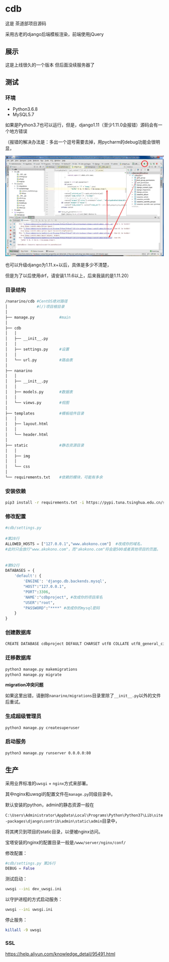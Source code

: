 # cdb

这是 茶道部项目源码

采用古老的django后端模板渲染，前端使用jQuery



## 展示

这是上线很久的一个版本 但后面没续服务器了



## 测试

### 环境

- Python3.6.8
- MySQL5.7

如果是Python3.7也可以运行，但是，django1.11（至少1.11.0会报错）源码会有一个地方错误

（报错的解决办法是：多出一个逗号需要去掉，用pycharm的debug功能会很明显，

![报错](https://raw.githubusercontent.com/nanarino/cdb/v-2019.3/static/picture/img/%E6%8A%A5%E9%94%99.jpg)

也可以升级django为1.11.x+以后，具体是多少不清楚，

但是为了以后使用drf，请安装1.11.6以上，后来我装的是1.11.20）



### 目录结构

```bash
/nanarino/cdb #CentOS绝对路径
│             #(/)项目根目录
│
├── manage.py           #main
│
├── cdb
│   │
│   ├── __init__.py
│   │
│   ├── settings.py     #设置
│   │
│   └── url.py          #路由表
│
├── nanarino
│   │
│   ├── __init__.py
│   │
│   ├── models.py       #数据表
│   │
│   └── views.py        #视图
│
├── templates           #模板组件目录
│   │
│   ├── layout.html
│   │
│   └── header.html
│
├── static              #静态资源目录
│   │
│   ├── img
│   │
│   └── css
│
└── requirements.txt    #依赖的模块，可能有多余
```



### 安装依赖

```bash
pip3 install -r requirements.txt -i https://pypi.tuna.tsinghua.edu.cn/simple
```



### 修改配置

```python
#cdb/settings.py 

#第28行
ALLOWED_HOSTS = ["127.0.0.1","www.akokono.com"]  #改成你的域名，
#此时只会放行"www.akokono.com"，而"akokono.com"将会是500或者其他项目的页面。


#第92行
DATABASES = {
    'default': {
        'ENGINE': 'django.db.backends.mysql',
        "HOST":"127.0.0.1",
        "PORT":3306,
        'NAME':"cdbproject", #改成你的项目库名
        "USER":"root",
        "PASSWORD":"****" #改成你的mysql密码
    }
}

```



### 创建数据库

```bash
CREATE DATABASE cdbproject DEFAULT CHARSET utf8 COLLATE utf8_general_ci;
```



### 迁移数据库

```bash
python3 manage.py makemigrations   
python3 manage.py migrate   
```

**migration冲突问题**

如果这里出错，请删除`nanarino/migrations`目录里除了`__init__.py`以外的文件后重试。



### 生成超级管理员

```bash
python3 manage.py createsuperuser
```



### 启动服务

```bash
python3 manage.py runserver 0.0.0.0:80
```



## 生产

采用业界标准的`uwsgi` + `nginx`方式来部署。

其中nginx和uwsgi的配置文件在`manage.py`同级目录中。

默认安装的python，admin的静态资源一般在

`C:\Users\Administrator\AppData\Local\Programs\Python\Python37\Lib\site-packages\django\contrib\admin\static\admin`目录中，

将其拷贝到项目的static目录，以便被nginx访问。

宝塔安装的nginx的配置目录一般是`/www/server/nginx/conf/`

修改配置：

```python
#cdb/settings.py 第26行
DEBUG = False
```

测试启动：

```bash
uwsgi --ini dev_uwsgi.ini 
```

以守护进程的方式启动服务：

```bash
uwsgi --ini uwsgi.ini 
```

停止服务：

```bash
killall -9 uwsgi
```



### SSL

https://help.aliyun.com/knowledge_detail/95491.html
